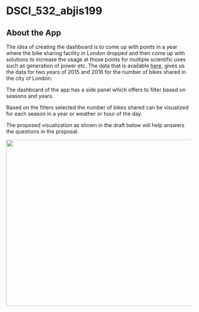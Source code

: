 # DSCI_532_abjis199

## About the App

The idea of creating the dashboard is to come up with points in a year where the bike sharing facility in London dropped and then come up with solutions to increase the usage at those points for multiple scientific uses such as generation of power etc. The data that is available [here](https://www.kaggle.com/hmavrodiev/london-bike-sharing-dataset), gives us the data for two years of 2015 and 2016 for the number of bikes shared in the city of London.

The dashboard of the app has a side panel which offers to filter based on seasons and years.

Based on the filters selected the number of bikes shared can be visualized for each season in a year or weather or hour of the day.

The proposed visualization as shown in the draft below will help answers the questions in the proposal.

<img src='imgs/dashboard_draft.jpg' width = 800, height = 450>
